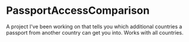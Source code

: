 # PassportAccessComparison
 A project I've been working on that tells you which additional countries a passport from another country can get you into. Works with all countries.
